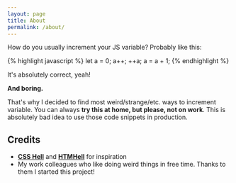```yaml
---
layout: page
title: About
permalink: /about/
---
```


How do you usually increment your JS variable? Probably like this:

{% highlight javascript %}
let a = 0;
a++;
++a;
a = a + 1;
{% endhighlight %}

It's absolutely correct, yeah!

**And boring.**

That's why I decided to find most weird/strange/etc. ways to increment variable. 
You can always **try this at home, but please, not on work**. This is absolutely bad idea to use 
those code snippets in production.

## Credits
- **[CSS Hell](https://csshell.dev/)** and **[HTMHell](https://www.htmhell.dev/)** for inspiration
- My work colleagues who like doing weird things in free time. Thanks to them I started this project! 